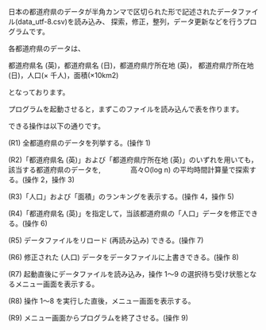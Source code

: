 日本の都道府県のデータが半角カンマで区切られた形で記述されたデータファイル(data_utf-8.csv)を読み込み、
探索，修正，整列，データ更新などを行うプログラムです。

各都道府県のデータは、

都道府県名 (英)，都道府県名 (日)，都道府県庁所在地 (英)，
都道府県庁所在地 (日)，人口(× 千人)，面積(×10km2)

となっております。


プログラムを起動させると，まずこのファイルを読み込んで表を作ります。

できる操作は以下の通りです。

(R1) 全都道府県のデータを列挙する。(操作 1)

(R2)「都道府県名 (英)」および「都道府県庁所在地 (英)」のいずれを用いても，該当する都道府県のデータを,
     　　　　高々O(log n) の平均時間計算量で探索する。(操作 2，操作 3)

(R3)「人口」および「面積」のランキングを表示する。(操作 4，操作 5)

(R4)「都道府県名 (英)」を指定して，当該都道府県の「人口」データを修正できる。(操作 6)

(R5) データファイルをリロード (再読み込み) できる。(操作 7)

(R6) 修正された (人口) データをデータファイルに上書きできる。(操作 8)

(R7) 起動直後にデータファイルを読み込み，操作 1～9 の選択待ち受け状態となるメニュー画面を表示する。

(R8) 操作 1～8 を実行した直後，メニュー画面を表示する。

(R9) メニュー画面からプログラムを終了させる。(操作 9)
